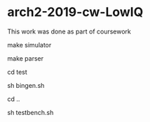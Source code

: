 # arch2-2019-cw-LowIQ
This work was done as part of coursework

make simulator

make parser

cd test

sh bingen.sh

cd ..

sh testbench.sh

